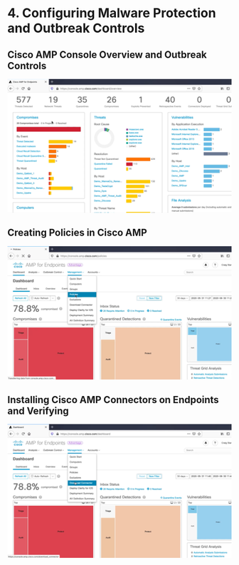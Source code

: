 # 4. Configuring Malware Protection and Outbreak Controls

## Cisco AMP Console Overview and Outbreak Controls

![](../../../.gitbook/assets/configuring-malware-protection-and-outbreak-controls-1.png)

## Creating Policies in Cisco AMP

![](../../../.gitbook/assets/configuring-malware-protection-and-outbreak-controls-2.png)

## Installing Cisco AMP Connectors on Endpoints and Verifying

![](../../../.gitbook/assets/configuring-malware-protection-and-outbreak-controls-3.png)
